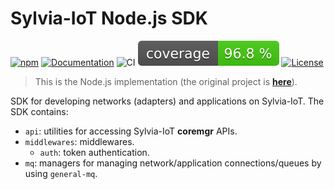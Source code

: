 # Sylvia-IoT Node.js SDK

[![npm](https://img.shields.io/npm/v/sylvia-iot-sdk.svg?logo=npm)](https://www.npmjs.com/package/sylvia-iot-sdk)
[![Documentation](https://img.shields.io/badge/docs-ok.svg)](https://woofdogtw.github.io/sylvia-iot-node/apidocs/sdk/)
![CI](https://github.com/woofdogtw/sylvia-iot-node/actions/workflows/build-test.yaml/badge.svg)
[![Coverage](https://raw.githubusercontent.com/woofdogtw/sylvia-iot-node/gh-pages/docs/coverage/sdk/badge.svg)](https://woofdogtw.github.io/sylvia-iot-node/coverage/sdk/)
[![License](https://img.shields.io/badge/license-MIT-blue.svg)](LICENSE)

> This is the Node.js implementation (the original project is [**here**](https://github.com/woofdogtw/sylvia-iot-core/tree/main/sylvia-iot-sdk)).

SDK for developing networks (adapters) and applications on Sylvia-IoT. The SDK contains:

- `api`: utilities for accessing Sylvia-IoT **coremgr** APIs.
- `middlewares`: middlewares.
  - `auth`: token authentication.
- `mq`: managers for managing network/application connections/queues by using `general-mq`.
